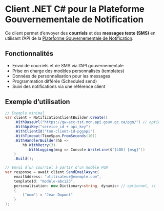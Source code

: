 # Client .NET C# pour la Plateforme Gouvernementale de Notification

Ce client permet d’envoyer des **courriels** et des **messages texte (SMS)** en utilisant l’API de la [Plateforme Gouvernementale de Notification](https://admin.notification.gouv.qc.ca/).

## Fonctionnalités

- Envoi de courriels et de SMS via l’API gouvernementale
- Prise en charge des modèles personnalisés (templates)
- Données de personnalisation pour les messages
- Programmation différée (Scheduled send)
- Suivi des notifications via une référence client

## Exemple d’utilisation

```csharp
// Exemple minimal
var client = NotificationClientBuilder.Create()
    .WithBaseUrl("https://gw-acc-tst.mcn.api.gouv.qc.ca/pgn/") // optionnel, sinon utilise la valeur par défaut (baseUrl de prod)
    .WithApiKey("service_id + api_key")
    .WithClientId("ton-client-id-pggapi")
    .WithTimeout(TimeSpan.FromSeconds(10))
    .WithHandlerBuilder(hb =>
        hb.WithRetry(3)
          .WithLogging(msg => Console.WriteLine($"[LOG] {msg}"))
    )
    .Build();

// Envoi d’un courriel à partir d’un modèle PGN
var response = await client.SendEmailAsync(
    emailAddress: "utilisateur@exemple.com",
    templateId: "modele-abc123",
    personalisation: new Dictionary<string, dynamic> // optionnel, si le template exige des variables
    {
        ["nom"] = "Jean Dupont"
    }
);
